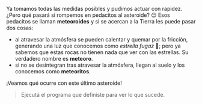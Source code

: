 Ya tomamos todas las medidas posibles y pudimos actuar con rapidez. ¿Pero qué pasará si rompemos en pedacitos al asteroide? :relieved: Esos pedacitos se llaman **meteoroides** y si se acercan a la Tierra les puede pasar dos cosas:

* al atravesar la atmósfera se pueden calentar y quemar por la fricción, generando una luz que conocemos como _estrella fugaz_ :dizzy:; pero ya sabemos que estas rocas no tienen nada que ver con las estrellas. Su verdadero nombre es **meteoro**. 
* si no se desintegran tras atravesar la atmósfera, llegan al suelo y los conocemos como **meteoritos**.

¡Veamos qué ocurre con este último asteroide!

> Ejecutá el programa que definiste para ver lo que sucede.